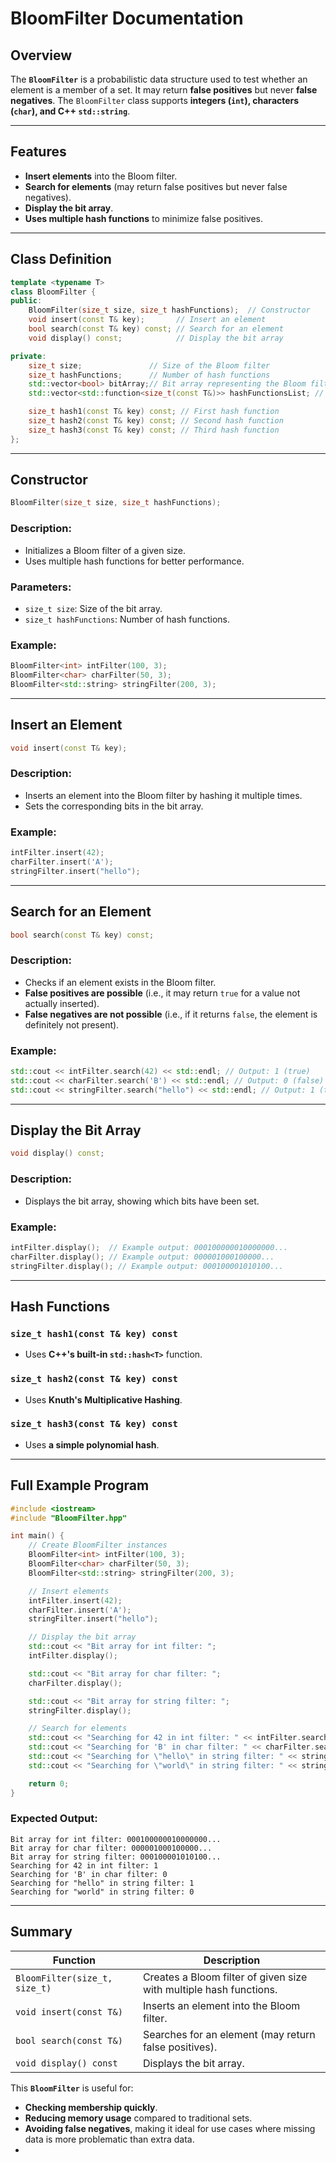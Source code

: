 # BloomFilter Documentation

## Overview

The **`BloomFilter`** is a probabilistic data structure used to test whether an element is a member of a set. It may return **false positives** but never **false negatives**. The `BloomFilter` class supports **integers (`int`), characters (`char`), and C++ `std::string`**.

---

## Features

- **Insert elements** into the Bloom filter.
- **Search for elements** (may return false positives but never false negatives).
- **Display the bit array**.
- **Uses multiple hash functions** to minimize false positives.

---

## Class Definition

```cpp
template <typename T>
class BloomFilter {
public:
    BloomFilter(size_t size, size_t hashFunctions);  // Constructor
    void insert(const T& key);       // Insert an element
    bool search(const T& key) const; // Search for an element
    void display() const;            // Display the bit array

private:
    size_t size;               // Size of the Bloom filter
    size_t hashFunctions;      // Number of hash functions
    std::vector<bool> bitArray;// Bit array representing the Bloom filter
    std::vector<std::function<size_t(const T&)>> hashFunctionsList; // List of hash functions

    size_t hash1(const T& key) const; // First hash function
    size_t hash2(const T& key) const; // Second hash function
    size_t hash3(const T& key) const; // Third hash function
};
```

---

## Constructor

```cpp
BloomFilter(size_t size, size_t hashFunctions);
```

### Description:
- Initializes a Bloom filter of a given size.
- Uses multiple hash functions for better performance.

### Parameters:
- `size_t size`: Size of the bit array.
- `size_t hashFunctions`: Number of hash functions.

### Example:

```cpp
BloomFilter<int> intFilter(100, 3);
BloomFilter<char> charFilter(50, 3);
BloomFilter<std::string> stringFilter(200, 3);
```

---

## Insert an Element

```cpp
void insert(const T& key);
```

### Description:
- Inserts an element into the Bloom filter by hashing it multiple times.
- Sets the corresponding bits in the bit array.

### Example:

```cpp
intFilter.insert(42);
charFilter.insert('A');
stringFilter.insert("hello");
```

---

## Search for an Element

```cpp
bool search(const T& key) const;
```

### Description:
- Checks if an element exists in the Bloom filter.
- **False positives are possible** (i.e., it may return `true` for a value not actually inserted).
- **False negatives are not possible** (i.e., if it returns `false`, the element is definitely not present).

### Example:

```cpp
std::cout << intFilter.search(42) << std::endl; // Output: 1 (true)
std::cout << charFilter.search('B') << std::endl; // Output: 0 (false)
std::cout << stringFilter.search("hello") << std::endl; // Output: 1 (true)
```

---

## Display the Bit Array

```cpp
void display() const;
```

### Description:
- Displays the bit array, showing which bits have been set.

### Example:

```cpp
intFilter.display();  // Example output: 000100000010000000...
charFilter.display(); // Example output: 000001000100000...
stringFilter.display(); // Example output: 000100001010100...
```

---

## Hash Functions

### `size_t hash1(const T& key) const`
- Uses **C++'s built-in `std::hash<T>`** function.

### `size_t hash2(const T& key) const`
- Uses **Knuth's Multiplicative Hashing**.

### `size_t hash3(const T& key) const`
- Uses **a simple polynomial hash**.

---

## Full Example Program

```cpp
#include <iostream>
#include "BloomFilter.hpp"

int main() {
    // Create BloomFilter instances
    BloomFilter<int> intFilter(100, 3);
    BloomFilter<char> charFilter(50, 3);
    BloomFilter<std::string> stringFilter(200, 3);

    // Insert elements
    intFilter.insert(42);
    charFilter.insert('A');
    stringFilter.insert("hello");

    // Display the bit array
    std::cout << "Bit array for int filter: ";
    intFilter.display();

    std::cout << "Bit array for char filter: ";
    charFilter.display();

    std::cout << "Bit array for string filter: ";
    stringFilter.display();

    // Search for elements
    std::cout << "Searching for 42 in int filter: " << intFilter.search(42) << std::endl;
    std::cout << "Searching for 'B' in char filter: " << charFilter.search('B') << std::endl;
    std::cout << "Searching for \"hello\" in string filter: " << stringFilter.search("hello") << std::endl;
    std::cout << "Searching for \"world\" in string filter: " << stringFilter.search("world") << std::endl;

    return 0;
}
```

### Expected Output:

```
Bit array for int filter: 000100000010000000...
Bit array for char filter: 000001000100000...
Bit array for string filter: 000100001010100...
Searching for 42 in int filter: 1
Searching for 'B' in char filter: 0
Searching for "hello" in string filter: 1
Searching for "world" in string filter: 0
```

---

## Summary

| **Function**          | **Description** |
|----------------------|----------------------------------------|
| `BloomFilter(size_t, size_t)` | Creates a Bloom filter of given size with multiple hash functions. |
| `void insert(const T&)` | Inserts an element into the Bloom filter. |
| `bool search(const T&)` | Searches for an element (may return false positives). |
| `void display() const` | Displays the bit array. |

This **`BloomFilter`** is useful for:
- **Checking membership quickly**.
- **Reducing memory usage** compared to traditional sets.
- **Avoiding false negatives**, making it ideal for use cases where missing data is more problematic than extra data.
- 